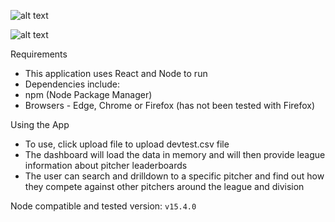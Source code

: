 
![alt text](https://github.com/mserna/angels-exercise/blob/main/part1.gif)

![alt text](https://github.com/mserna/angels-exercise/blob/main/part2.gif)


Requirements
- This application uses React and Node to run
- Dependencies include:
 - npm (Node Package Manager)
 - Browsers - Edge, Chrome or Firefox (has not been tested with Firefox)

Using the App
 - To use, click upload file to upload devtest.csv file
 - The dashboard will load the data in memory and will then provide league information about pitcher leaderboards
 - The user can search and drilldown to a specific pitcher and find out how they compete against other pitchers around the league and division

Node compatible and tested version: `v15.4.0`
